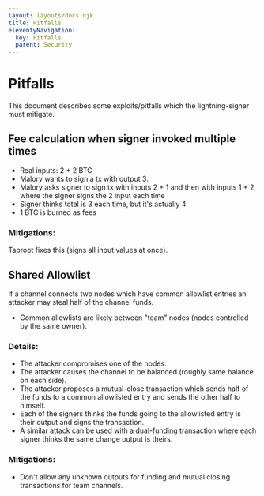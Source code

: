 ```yaml
---
layout: layouts/docs.njk
title: Pitfalls
eleventyNavigation:
  key: Pitfalls
  parent: Security
---
```



# Pitfalls

This document describes some exploits/pitfalls which the lightning-signer must mitigate.

## Fee calculation when signer invoked multiple times

- Real inputs: 2 + 2 BTC
- Malory wants to sign a tx with output 3.
- Malory asks signer to sign tx with inputs 2 + 1 and then with inputs 1 + 2, where the signer signs the 2 input each time
- Signer thinks total is 3 each time, but it's actually 4
- 1 BTC is burned as fees

### Mitigations: 

Taproot fixes this (signs all input values at once).

## Shared Allowlist

If a channel connects two nodes which have common allowlist entries an
attacker may steal half of the channel funds.
* Common allowlists are likely between "team" nodes (nodes controlled by the same owner).

### Details:

* The attacker compromises one of the nodes.
* The attacker causes the channel to be balanced (roughly same balance
  on each side).
* The attacker proposes a mutual-close transaction which sends half of
  the funds to a common allowlisted entry and sends the other half to
  himself.
* Each of the signers thinks the funds going to the allowlisted entry
  is their output and signs the transaction.
* A similar attack can be used with a dual-funding transaction where
  each signer thinks the same change output is theirs.

### Mitigations:

* Don't allow any unknown outputs for funding and mutual closing
  transactions for team channels.
